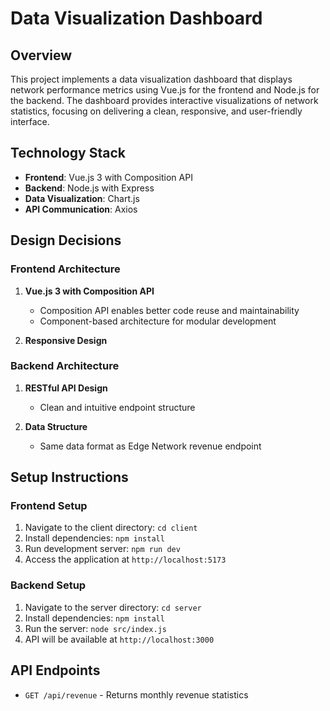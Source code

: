 # Data Visualization Dashboard

## Overview
This project implements a data visualization dashboard that displays network performance metrics using Vue.js for the frontend and Node.js for the backend. The dashboard provides interactive visualizations of network statistics, focusing on delivering a clean, responsive, and user-friendly interface.

## Technology Stack
- **Frontend**: Vue.js 3 with Composition API
- **Backend**: Node.js with Express
- **Data Visualization**: Chart.js
- **API Communication**: Axios

## Design Decisions

### Frontend Architecture
1. **Vue.js 3 with Composition API**
   - Composition API enables better code reuse and maintainability
   - Component-based architecture for modular development

2. **Responsive Design**

### Backend Architecture
1. **RESTful API Design**
   - Clean and intuitive endpoint structure
   

2. **Data Structure**
   - Same data format as Edge Network revenue endpoint

## Setup Instructions

### Frontend Setup
1. Navigate to the client directory: `cd client`
2. Install dependencies: `npm install`
3. Run development server: `npm run dev`
4. Access the application at `http://localhost:5173`

### Backend Setup
1. Navigate to the server directory: `cd server`
2. Install dependencies: `npm install`
3. Run the server: `node src/index.js`
4. API will be available at `http://localhost:3000`

## API Endpoints

- `GET /api/revenue` - Returns monthly revenue statistics